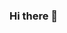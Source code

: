 ### Hi there 👋

<!--
**span6484/span6484** is a ✨ _special_ ✨ repository because its `README.md` (this file) appears on your GitHub profile.<img src="https://count.getloli.com/get/@:name" alt=":name" />


Here are some ideas to get you started:

- 🔭 I’m currently working on ...
- 🌱 I’m currently learning ...
- 👯 I’m looking to collaborate on ...
- 🤔 I’m looking for help with ...
- 💬 Ask me about ...
- 📫 How to reach me: ...
- 😄 Pronouns: ...
- ⚡ Fun fact: ...
-->

